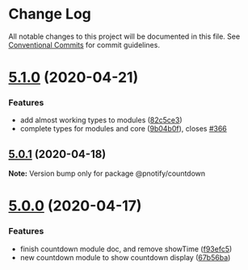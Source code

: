 # Change Log

All notable changes to this project will be documented in this file.
See [Conventional Commits](https://conventionalcommits.org) for commit guidelines.

# [5.1.0](https://github.com/sciactive/pnotify/compare/v5.0.1...v5.1.0) (2020-04-21)


### Features

* add almost working types to modules ([82c5ce3](https://github.com/sciactive/pnotify/commit/82c5ce391dfc426ab503dd39653373325c3c4c60))
* complete types for modules and core ([9b04b0f](https://github.com/sciactive/pnotify/commit/9b04b0fc76da7f9efcff7887d85e3cdfbcd66db1)), closes [#366](https://github.com/sciactive/pnotify/issues/366)





## [5.0.1](https://github.com/sciactive/pnotify/compare/v5.0.0...v5.0.1) (2020-04-18)

**Note:** Version bump only for package @pnotify/countdown





# [5.0.0](https://github.com/sciactive/pnotify/compare/v5.0.0-alpha.7...v5.0.0) (2020-04-17)


### Features

* finish countdown module doc, and remove showTime ([f93efc5](https://github.com/sciactive/pnotify/commit/f93efc5872bc475ce5b0949955c799b4a1f21c71))
* new countdown module to show countdown display ([67b56ba](https://github.com/sciactive/pnotify/commit/67b56ba92bc171aaf74933d18c89cd26f94fc124))
